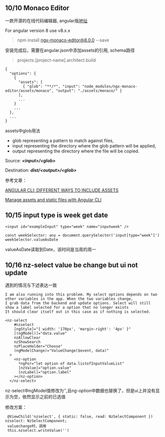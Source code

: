 ## 10/10 Monaco Editor

一款开源的在线代码编辑器, angular版[地址](https://www.npmjs.com/package/ngx-monaco-editor)

For angular version 8 use v8.x.x
> npm install ngx-monaco-editor@8.0.0 --save

安装完成后，需要在angular.json中添加assets的引用, schema路径
> projects.[project-name].architect.build

    {
      "options": {
        {
          "assets": [
            { "glob": "**/*", "input": "node_modules/ngx-monaco-editor/assets/monaco", "output": "./assets/monaco/" }
          ],
          ...
        }
        ...
      },
      ...
    }
    
assets中glob用法

- glob representing a pattern to match against files,
- input representing the directory where the glob pattern will be applied,
- output representing the directory where the file will be copied.

Source: ***\<input\>/\<glob\>***

Destination: ***dist/\<output\>/\<glob\>***

参考文章： 

[ANGULAR CLI: DIFFERENT WAYS TO INCLUDE ASSETS](https://lukasznojek.com/blog/2019/03/angular-cli-different-ways-to-include-assets/)

[Manage assets and static files with Angular CLI](https://kimsereyblog.blogspot.com/2017/09/manage-assets-and-static-files-with.html)

## 10/15 input type is week get date

    <input id="exampleInput" type="week" name="inputweek" />

    const weekSelector: any = document.querySelector('input[type="week"]')
    weekSelector.valueAsDate
        
valueAsDate读取到Date，该时间是当周的周一

## 10/16 nz-select value be change but ui not update

遇到的情况与下述表达一致

    I am also running into this problem. My select options depends on two other variables in the app. When the two variables change,
    I grab data from the backend and update options. Select will still show a label selected for a option that no longer exists 
    It should clear itself out in this case as if nothing is selected.

    <nz-select
        #nzselect
        [ngStyle]="{ width: '170px', 'margin-right': '4px' }"
        [(ngModel)]="data.value"
        nzAllowClear
        nzShowSearch
        nzPlaceHolder="Choose"
        (ngModelChange)="ValueChange($event, data)"
      >
        <nz-option
          *ngFor="let option of data.listofInputValueList"
          [nzValue]="option.value"
          [nzLabel]="option.label"
        ></nz-option>
      </nz-select>
      
 nz-select中ngModel值修改为'',且ng-option中数据也替换了，但是ui上并没有显示为空，依然显示之前的已选值
 
 修改方案：
 
     @ViewChild('nzselect', { static: false, read: NzSelectComponent }) nzselect: NzSelectComponent;
     valuechange时，调用
     this.nzselect.writeValue('')
 
